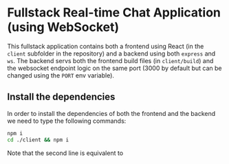 # Fullstack Real-time Chat Application (using WebSocket)

This fullstack application contains both a frontend using React (in the `client` subfolder in the repository) and a backend using both `express` and `ws`. The backend servs both the frontend build files (in `client/build`) and the websocket endpoint logic on the same port (3000 by default but can be changed using the `PORT` env variable).

## Install the dependencies

In order to install the dependencies of both the frontend and the backend we need to type the following commands:

```bash
npm i
cd ./client && npm i
```

Note that the second line is equivalent to 
